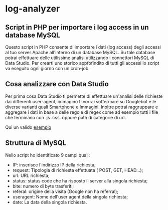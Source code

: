 # log-analyzer
<h2>Script in PHP per importare i log access in un database MySQL</h2>

Questo script in PHP consente di importare i dati (log access) degli accessi al tuo server Apache all'interno di un database MySQL.
Su tale database potrai effettuare delle utilissime analisi utilizzando i connettori MySQL di Data Studio. Per crearti uno storico appfofindito di tutti gli accessi lo script va eseguito ogni giorno con un cron-job.

<h2>Cosa analizzare con Data Studio</h2>
Per prima cosa Data Studio ti permette di effettuare un'analisi delle richieste dai differenti user-agent, immagino ti vorrai soffermare su Googlebot e le diverse varianti quali Smartphone e Immagini.
Inoltre potrai raggruppare e aggregare i dati in base a delle regole di regex come ad esempio tutti i file che terminano con .js .css. oppure path di categorie di url.

Qui un valido <a href="https://datastudio.google.com/open/0B4XIs_msfiVTaUdubExIREZkdTQ">esempio</a>

<h2>Struttura di MySQL</h2>
Nello script ho identificato 9 campi quali:

- IP: inserisce l'indirizzo IP della richiesta;
- request: Tipologia di richiesta effettuata ( POST, GET, HEAD...);
- url: URL richiesta;
- status: status code che ha risposto il server alla singola richiesta;
- bite: numero di byte trasferiti;
- referal: origine della visita (Google non ha referral); 
- useragent: Nome dell'user agent della singola richiesta;
- date: La data della singola richiesta.
